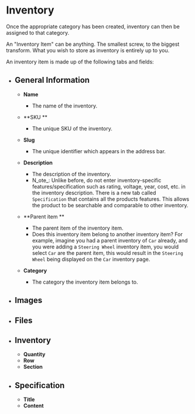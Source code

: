 # Inventory

Once the appropriate category has been created, inventory can then be assigned to that category.

An "Inventory Item" can be anything. The smallest screw, to the biggest transform. What you wish to store as inventory is entirely up to you.

An inventory item is made up of the following tabs and fields:

* ## General Information

  * **Name**
    * The name of the inventory.
  * **SKU **

    * The unique SKU of the inventory.

  * **Slug**

    * The unique identifier which appears in the address bar.

  * **Description**

    * The description of the inventory.
    * N_ote_: Unlike before, do not enter inventory-specific features/specification such as rating, voltage, year, cost, etc. in the inventory description. There is a new tab called `Specification` that contains all the products features. This allows the product to be searchable and comparable to other inventory. 

  * **Parent item **

    * The parent item of the inventory item.
    * Does this inventory item belong to another inventory item? For example, imagine you had a parent inventory of `Car` already, and you were adding a `Steering Wheel` inventory item, you would select `Car` are the parent item, this would result in the `Steering Wheel` being displayed on the `Car` inventory page.

  * **Category**

    * The category the inventory item belongs to.
* ## **Images**
* ## **Files**
* ## **Inventory**

  * **Quantity**
  * **Row**
  * **Section**
* ## **Specification**

  * **Title**
  * **Content**



